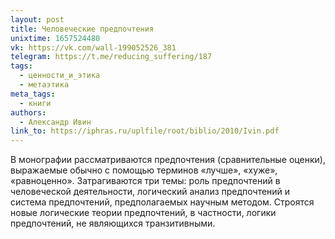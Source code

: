 ```yaml
---
layout: post
title: Человеческие предпочтения
unixtime: 1657524480
vk: https://vk.com/wall-199052526_381
telegram: https://t.me/reducing_suffering/187
tags:
  - ценности_и_этика
  - метаэтика
meta_tags:
  - книги
authors:
  - Александр Ивин
link_to: https://iphras.ru/uplfile/root/biblio/2010/Ivin.pdf
---
```

В монографии рассматриваются предпочтения (сравнительные оценки), выражаемые обычно с помощью терминов «лучше», «хуже», «равноценно». Затрагиваются три темы: роль предпочтений в человеческой деятельности, логический анализ предпочтений и система предпочтений, предполагаемых научным методом. Строятся новые логические теории предпочтений, в частности, логики предпочтений, не являющихся транзитивными.